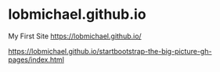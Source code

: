 # lobmichael.github.io
My First Site
https://lobmichael.github.io/

https://lobmichael.github.io/startbootstrap-the-big-picture-gh-pages/index.html
